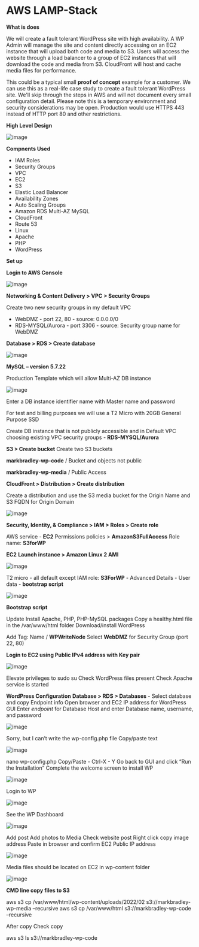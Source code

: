 # AWS LAMP-Stack

**What is does**

We will create a fault tolerant WordPress site with high availability. A WP Admin will manage the site and content directly accessing on an EC2 instance that will upload both code and media to S3. Users will access the website through a load balancer to a group of EC2 instances that will download the code and media from S3. CloudFront will host and cache media files for performance.

This could be a typical small **proof of concept** example for a customer. We can use this as a real-life case study to create a fault tolerant WordPress site. We'll skip through the steps in AWS and will not document every small configuration detail. Please note this is a temporary environment and security considerations may be open. Production would use HTTPS 443 instead of HTTP port 80 and other restrictions.

**High Level Design**

![image](https://user-images.githubusercontent.com/91480603/215809343-22e29ffb-bcd4-4a9a-bcf0-3e7906bfddeb.png)

**Compnents Used**

- IAM Roles
- Security Groups
- VPC
- EC2
- S3
- Elastic Load Balancer
- Availability Zones
- Auto Scaling Groups
- Amazon RDS Multi-AZ MySQL
- CloudFront
- Route 53
- Linux
- Apache
- PHP
- WordPress

**Set up**

**Login to AWS Console**

![image](https://user-images.githubusercontent.com/91480603/215811431-b53970e6-28ce-4e11-8f16-86785840973a.png)

**Networking & Content Delivery > VPC > Security Groups**

Create two new security groups in my default VPC
- WebDMZ - port 22, 80 - source: 0.0.0.0/0
- RDS-MYSQL/Aurora - port 3306 - source: Security group name for WebDMZ

**Database > RDS > Create database**

![image](https://user-images.githubusercontent.com/91480603/215812295-88421dd4-e644-4603-8180-d314b9224fac.png)

**MySQL – version 5.7.22**

Production Template which will allow Multi-AZ DB instance

![image](https://user-images.githubusercontent.com/91480603/215812544-e5e31656-d2eb-4fba-8afb-ed021af2c43b.png)

Enter a DB instance identifier name with Master name and password

For test and billing purposes we will use a T2 Micro with 20GB General Purpose SSD

Create DB instance that is not publicly accessible and in Default VPC choosing existing VPC security groups - **RDS-MYSQL/Aurora**

**S3 > Create bucket**
Create two S3 buckets

**markbradley-wp-code** / Bucket and objects not public

**markbradley-wp-media** / Public Access

**CloudFront > Distribution > Create distribution**

Create a distribution and use the S3 media bucket for the Origin Name and S3 FQDN for Origin Domain

![image](https://user-images.githubusercontent.com/91480603/215813193-6660ed0f-1ddd-4bc2-b4a7-57ce80c655b9.png)

**Security, Identity, & Compliance > IAM > Roles > Create role**

AWS service - **EC2**
Permissions policies > **AmazonS3FullAccess**
Role name: **S3forWP**

**EC2**
**Launch instance > Amazon Linux 2 AMI**

![image](https://user-images.githubusercontent.com/91480603/215813900-8575cb40-8a88-4745-8ac2-5c5408d21b04.png)

T2 micro - all default except IAM role: **S3ForWP** - Advanced Details - User data - **bootstrap script**

![image](https://user-images.githubusercontent.com/91480603/215814195-c3fa4397-2095-43fe-bf22-03ed1551596f.png)

**Bootstrap script**

Update
Install Apache, PHP, PHP-MySQL packages
Copy a healthy.html file in the /var/www/html folder
Download/install WordPress

Add Tag: Name / **WPWriteNode**
Select **WebDMZ** for Security Group (port 22, 80)

**Login to EC2 using Public IPv4 address with Key pair**

![image](https://user-images.githubusercontent.com/91480603/215814875-6024780c-5bc7-4b5c-9066-84f9c86b47a1.png)

Elevate privileges to <root> sudo su
Check WordPress files present
Check Apache service is started

**WordPress Configuration**
**Database > RDS > Databases** - Select database and copy Endpoint info
Open browser and EC2 IP address for WordPress GUI
Enter *endpoint* for Database Host and enter Database name, username, and password

![image](https://user-images.githubusercontent.com/91480603/215815676-f081d2e9-cfdb-4ed9-881a-5e5378067907.png)

Sorry, but I can’t write the wp-config.php file <error screen > Copy/paste text
  
![image](https://user-images.githubusercontent.com/91480603/215815846-f2928cd6-b56a-4ecb-b0aa-b41f7e8af0ee.png)

nano wp-config.php <edit> Copy/Paste - Ctrl-X - Y
Go back to GUI and click “Run the Installation”
Complete the welcome screen to install WP

![image](https://user-images.githubusercontent.com/91480603/215816080-85eae22c-1fcf-4639-b219-a1eec3f0f98b.png)

Login to WP
  
![image](https://user-images.githubusercontent.com/91480603/215816292-b0e382f3-6d0c-4df1-b363-7bd495c0bd1c.png)

See the WP Dashboard
  
![image](https://user-images.githubusercontent.com/91480603/215816479-89527d93-aa79-4dee-b223-199483bb4423.png)

Add post
Add photos to Media
Check website post
Right click copy image address
Paste in browser and confirm EC2 Public IP address

![image](https://user-images.githubusercontent.com/91480603/215816883-269236e8-7db7-498e-9ea3-984ffbe11abc.png)

Media files should be located on EC2 in wp-content folder
  
![image](https://user-images.githubusercontent.com/91480603/215817075-60f89b1f-3922-4a46-9223-1fedfd637ecc.png)

**CMD line copy files to S3**

aws s3 cp /var/www/html/wp-content/uploads/2022/02 s3://markbradley-wp-media –recursive
aws s3 cp /var/www/html s3://markbradley-wp-code –recursive

After copy
Check copy

aws s3 ls s3://markbradley-wp-code

  
